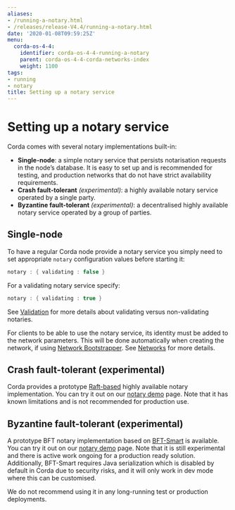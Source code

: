 ```yaml
---
aliases:
- /running-a-notary.html
- /releases/release-V4.4/running-a-notary.html
date: '2020-01-08T09:59:25Z'
menu:
  corda-os-4-4:
    identifier: corda-os-4-4-running-a-notary
    parent: corda-os-4-4-corda-networks-index
    weight: 1100
tags:
- running
- notary
title: Setting up a notary service
---
```



# Setting up a notary service

Corda comes with several notary implementations built-in:


* **Single-node**: a simple notary service that persists notarisation requests in the node’s database. It is easy to set up
and is recommended for testing, and production networks that do not have strict availability requirements.
* **Crash fault-tolerant** *(experimental)*: a highly available notary service operated by a single party.
* **Byzantine fault-tolerant** *(experimental)*: a decentralised highly available notary service operated by a group of parties.


## Single-node

To have a regular Corda node provide a notary service you simply need to set appropriate `notary` configuration values
before starting it:

```kotlin
notary : { validating : false }
```

For a validating notary service specify:

```kotlin
notary : { validating : true }
```

See [Validation](key-concepts-notaries.md#key-concepts-notaries-validation) for more details about validating versus non-validating notaries.

For clients to be able to use the notary service, its identity must be added to the network parameters. This will be
done automatically when creating the network, if using [Network Bootstrapper](network-bootstrapper.md). See [Networks](corda-networks-index.md)
for more details.


## Crash fault-tolerant (experimental)

Corda provides a prototype [Raft-based](http://atomix.io/) highly available notary implementation. You can try it out on our
[notary demo](https://github.com/corda/corda/blob/release/os/4.4/samples/notary-demo) page. Note that it has known limitations
and is not recommended for production use.


## Byzantine fault-tolerant (experimental)

A prototype BFT notary implementation based on [BFT-Smart](https://github.com/bft-smart/library) is available. You can
try it out on our [notary demo](https://github.com/corda/corda/blob/release/os/4.4/samples/notary-demo) page. Note that it
is still experimental and there is active work ongoing for a production ready solution. Additionally, BFT-Smart requires Java
serialization which is disabled by default in Corda due to security risks, and it will only work in dev mode where this can
be customised.

We do not recommend using it in any long-running test or production deployments.


